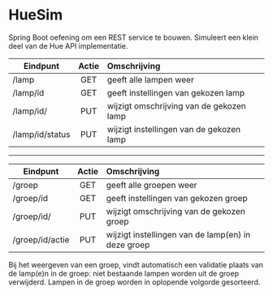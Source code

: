 # HueSim

Spring Boot oefening om een REST service te bouwen.
Simuleert een klein deel van de Hue API implementatie.

| Eindpunt | Actie | Omschrijving  |
| ---------|:-----:|:-------------|
| /lamp | GET | geeft alle lampen weer |
| /lamp/id | GET | geeft instellingen van gekozen lamp |
| /lamp/id/ | PUT |  wijzigt omschrijving van de gekozen lamp |
| /lamp/id/status | PUT |  wijzigt instellingen van de gekozen lamp |
---- 
| Eindpunt | Actie | Omschrijving  |
| ---------|:-----:|:-------------|
| /groep | GET | geeft alle groepen weer |
| /groep/id | GET | geeft instellingen van gekozen groep |
| /groep/id/ | PUT |  wijzigt omschrijving van de gekozen groep |
| /groep/id/actie | PUT |  wijzigt instellingen van de lamp(en) in deze groep |

Bij het weergeven van een groep, vindt automatisch een validatie plaats van de lamp(e)n in de groep:
niet bestaande lampen worden uit de groep verwijderd.
Lampen in de groep worden in oplopende volgorde gesorteerd.
